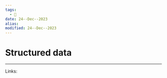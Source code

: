 ```yaml
---
tags:
  - 🌱
date: 24--Dec--2023
alias: 
modified: 24--Dec--2023
---
```

# Structured data


---
Links:
